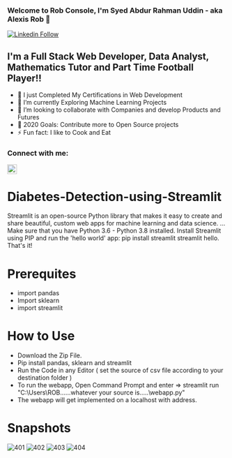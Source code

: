 ### Welcome to Rob Console, I'm Syed Abdur Rahman Uddin - aka Alexis Rob 👋


[![Linkedin Follow](https://img.shields.io/twitter/follow/SyedRahman?color=1DA1F2&logo=linkedin&style=for-the-badge)](https://www.linkedin.com/in/syed-rahman-061795167/)

## I'm a Full Stack Web Developer, Data Analyst, Mathematics Tutor and Part Time Football Player!!

- 🔭 I just Completed My Certifications in Web Development
- 🌱 I’m currently Exploring Machine Learning Projects
- 👯 I’m looking to collaborate with Companies and develop Products and Futures
- 🥅 2020 Goals: Contribute more to Open Source projects
- ⚡ Fun fact: I like to Cook and Eat


### Connect with me:



[<img align="left"  width="22px" src="https://cdn.jsdelivr.net/npm/simple-icons@v3/icons/linkedin.svg" />][linkedin]


<br />


[linkedin]: https://www.linkedin.com/in/syed-rahman-061795167/


# Diabetes-Detection-using-Streamlit
Streamlit is an open-source Python library that makes it easy to create and share beautiful, custom web apps for machine learning and data science. ... Make sure that you have Python 3.6 - Python 3.8 installed. Install Streamlit using PIP and run the 'hello world' app: pip install streamlit streamlit hello. That's it!

# Prerequites
- import pandas
- Import sklearn
- import streamlit

# How to Use
- Download the Zip File.
- Pip install pandas, sklearn and streamlit
- Run the Code in any Editor ( set the source of csv file according to your destination folder )
- To run the webapp, Open Command Prompt and enter => streamlit run "C:\Users\ROB\......whatever your source is.....\webapp.py"
- The webapp will get implemented on a localhost with address.

# Snapshots
![401](https://user-images.githubusercontent.com/57063763/99875263-26fcc580-2c14-11eb-800b-d488a709aa18.png)
![402](https://user-images.githubusercontent.com/57063763/99875264-28c68900-2c14-11eb-9f18-3ce7df51c0e5.png)
![403](https://user-images.githubusercontent.com/57063763/99875265-28c68900-2c14-11eb-9c40-57bf05065795.png)
![404](https://user-images.githubusercontent.com/57063763/99875266-295f1f80-2c14-11eb-8abc-c687446ced6a.png)








